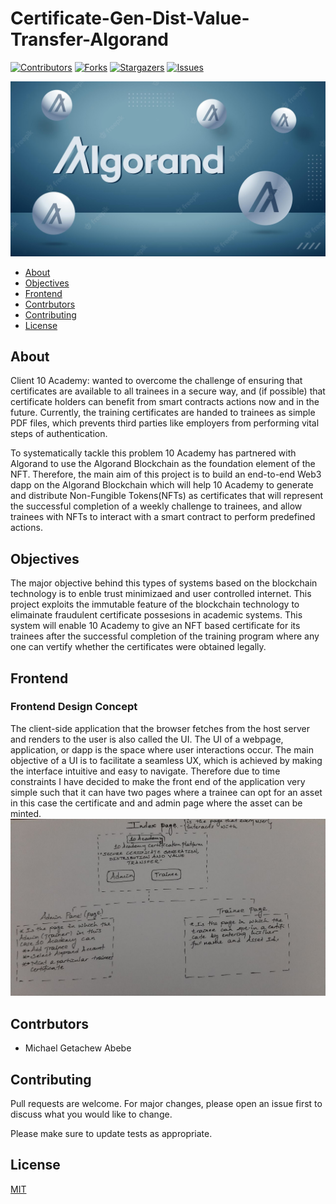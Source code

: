 # Certificate-Gen-Dist-Value-Transfer-Algorand
[![Contributors][contributors-shield]][contributors-url]
[![Forks][forks-shield]][forks-url]
[![Stargazers][stars-shield]][stars-url]
[![Issues][issues-shield]][issues-url]

<!-- import an image -->
![flow-diagram](./img/algo.jpg)

<!-- Table of contents -->
- [About](#about)
- [Objectives](#objectives)
- [Frontend](#Frontend)
- [Contrbutors](#contrbutors)
- [Contributing](#contributing)
- [License](#license)

## About
Client 10 Academy: wanted to overcome the challenge of ensuring that certificates are available to all trainees in a secure way, and (if possible) that certificate holders can benefit from smart contracts actions now and in the future. Currently, the training certificates are handed to trainees as simple PDF files, which prevents third parties like employers from performing vital steps of authentication.

To systematically tackle this problem 10 Academy has partnered with Algorand to use the Algorand Blockchain as the foundation element of the NFT. Therefore, the main aim of this project is to build an end-to-end Web3 dapp on the Algorand Blockchain which will help 10 Academy to generate and distribute Non-Fungible Tokens(NFTs) as certificates that will represent the successful completion of a weekly challenge to trainees, and allow trainees with NFTs to interact with a smart contract to perform predefined actions.

## Objectives
The major objective behind this types of systems based on the blockchain technology is to enble trust minimizaed and user controlled internet. This project exploits the immutable feature of the blockchain technology to elimainate fraudulent certificate possesions in academic systems. This system will enable 10 Academy to give an NFT based certificate for its trainees after the successful completion of the training program where any one can vertify whether the certificates were obtained legally.

## Frontend
### Frontend Design Concept
The client-side application that the browser fetches from the host server and renders to the user is also called the UI. The UI of a webpage, application, or dapp is the space where user interactions occur. The main objective of a UI is to facilitate a seamless UX, which is achieved by making the interface intuitive and easy to navigate.
Therefore due to time constraints I have decided to make the front end of the application very simple such that it can have two pages where a trainee can opt for an asset in this case the certificate and and admin page where the asset can be minted. 
![Frontend-Design-Concept1](./img/Design.jpg)
## Contrbutors
- Michael Getachew Abebe

## Contributing
Pull requests are welcome. For major changes, please open an issue first to discuss what you would like to change.

Please make sure to update tests as appropriate.


## License
[MIT](https://choosealicense.com/licenses/mit/)

[contributors-shield]: https://img.shields.io/github/contributors/michaelgetachew-abebe/Certificate-Gen-Dist-Value-Transfer-Algorand.svg?style=for-the-badge
[contributors-url]: https://github.com/michaelgetachew-abebe/Certificate-Gen-Dist-Value-Transfer-Algorand/graphs/contributors
[forks-shield]: https://img.shields.io/github/forks/michaelgetachew-abebe/Certificate-Gen-Dist-Value-Transfer-Algorand?style=for-the-badge
[forks-url]: https://github.com/michaelgetachew-abebe/Certificate-Gen-Dist-Value-Transfer-Algorand/network/members
[stars-shield]: https://img.shields.io/github/stars/michaelgetachew-abebe/Certificate-Gen-Dist-Value-Transfer-Algorand.svg?style=for-the-badge
[stars-url]: https://github.com/michaelgetachew-abebe/Certificate-Gen-Dist-Value-Transfer-Algorand/stargazers
[issues-shield]: https://img.shields.io/github/issues/michaelgetachew-abebe/Certificate-Gen-Dist-Value-Transfer-Algorand.svg?style=for-the-badge
[issues-url]: https://github.com/michaelgetachew-abebe/Certificate-Gen-Dist-Value-Transfer-Algorand/issues
[license-shield]: https://img.shields.io/github/license/michaelgetachew-abebe/Certificate-Gen-Dist-Value-Transfer-Algorand.svg?style=for-the-badge
[license-url]: https://github.com/michaelgetachew-abebe/Certificate-Gen-Dist-Value-Transfer-Algorand/blob/master/LICENSE.txt
